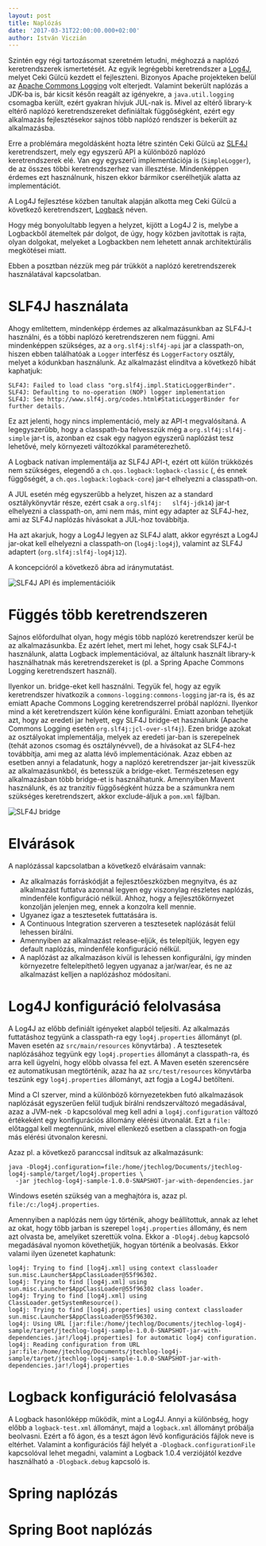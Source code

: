 ```yaml
---
layout: post
title: Naplózás
date: '2017-03-31T22:00:00.000+02:00'
author: István Viczián
---
```


Szintén egy régi tartozásomat szeretném letudni, méghozzá a naplózó keretrendszerek ismertetését.
Az egyik legrégebbi keretrendszer a [Log4J](https://logging.apache.org/log4j/2.x/), melyet Ceki Gülcü kezdett el fejleszteni. Bizonyos Apache projekteken belül az [Apache Commons Logging](https://commons.apache.org/proper/commons-logging/) volt elterjedt. Valamint bekerült naplózás a JDK-ba is, bár kicsit későn reagált az igényekre, a `java.util.logging` csomagba került,
ezért gyakran hívjuk JUL-nak is. Mivel az eltérő library-k eltérő naplózó keretrendszereket definiáltak függőségként, ezért egy alkalmazás fejlesztésekor sajnos több naplózó rendszer is bekerült az alkalmazásba.

Erre a problémára megoldásként hozta létre szintén Ceki Gülcü az [SLF4J](https://www.slf4j.org/)
keretrendszert, mely egy egyszerű API a különböző naplózó keretrendszerek elé. Van egy egyszerű implementációja is (`SimpleLogger`), de az összes többi keretrendszerhez van illesztése. Mindenképpen érdemes ezt használnunk, hiszen ekkor bármikor cserélhetjük alatta az implementációt.

A Log4J fejlesztése közben tanultak alapján alkotta meg Ceki Gülcü a következő keretrendszert, [Logback](https://logback.qos.ch/) néven.

Hogy még bonyolultabb legyen a helyzet, kijött a Log4J 2 is, melybe a Logbackből átemeltek pár
dolgot, de úgy, hogy közben javítottak is rajta, olyan dolgokat, melyeket a Logbackben nem
lehetett annak architektúrális megkötései miatt.

Ebben a posztban nézzük meg pár trükköt a naplózó keretrendszerek használatával kapcsolatban.

<!-- more -->

# SLF4J használata

Ahogy említettem, mindenképp érdemes az alkalmazásunkban az SLF4J-t használni, és a többi naplózó keretrendszeren nem függni. Ami mindenképpen szükséges, az a `org.slf4j:slf4j-api` jar a classpath-on, hiszen ebben találhatóak a `Logger` interfész és `LoggerFactory` osztály, melyet a kódunkban használunk. Az alkalmazást elindítva a következő hibát kaphatjuk:

```
SLF4J: Failed to load class "org.slf4j.impl.StaticLoggerBinder".
SLF4J: Defaulting to no-operation (NOP) logger implementation
SLF4J: See http://www.slf4j.org/codes.html#StaticLoggerBinder for further details.
```

Ez azt jelenti, hogy nincs implementáció, mely az API-t megvalósítaná. A legegyszerűbb, hogy a classpath-ba felvesszük még a `org.slf4j:slf4j-simple` jar-t is, azonban ez csak egy nagyon egyszerű naplózást tesz lehetővé, mely környezeti változókkal paraméterezhető.

A Logback natívan implementálja az SLF4J API-t, ezért ott külön trükközés nem szükséges, elegendő a `ch.qos.logback:logback-classic` (, és ennek függőségét, a `ch.qos.logback:logback-core`) jar-t elhelyezni a classpath-on.

A JUL esetén még egyszerűbb a helyzet, hiszen az a standard osztálykönyvtár része, ezért csak
a `org.slf4j:	slf4j-jdk14`) jar-t elhelyezni a classpath-on, ami nem más, mint egy adapter az SLF4J-hez, ami az SLF4J naplózás hívásokat a JUL-hoz továbbítja.

Ha azt akarjuk, hogy a Log4J legyen az SLF4J alatt, akkor egyrészt a Log4J jar-okat kell elhelyezni a classpath-on (`log4j:log4j`), valamint az SLF4J adaptert (`org.slf4j:slf4j-log4j12`).

A koncepcióról a következő ábra ad iránymutatást.

![SLF4J API és implementációik](https://www.slf4j.org/images/concrete-bindings.png)

# Függés több keretrendszeren

Sajnos előfordulhat olyan, hogy mégis több naplózó keretrendszer kerül be az alkalmazásunkba.
Ez azért lehet, mert mi lehet, hogy csak SLF4J-t használunk, alatta Logback implementációval, az általunk használt library-k használhatnak más keretrendszereket is (pl. a Spring Apache Commons Logging keretrendszert használ).

Ilyenkor un. bridge-eket kell használni. Tegyük fel, hogy az egyik keretrendszer hivatkozik a `commons-logging:commons-logging` jar-ra is, és az emiatt Apache Commons Logging keretrendszerrel próbál naplózni. Ilyenkor mind a két keretrendszert külön kéne konfigurálni. Emiatt azonban tehetjük azt, hogy az eredeti jar helyett, egy SLF4J bridge-et használunk (Apache Commons Logging esetén `org.slf4j:jcl-over-slf4j`). Ezen bridge azokat az osztályokat implementálja, melyek az eredeti jar-ban is szerepelnek (tehát azonos csomag és osztálynévvel), de a hívásokat az SLF4-hez továbbítja, ami meg az alatta lévő implementációnak. Azaz ebben az esetben annyi a feladatunk, hogy a naplózó keretrendszer jar-jait kivesszük az alkalmazásunkból, és betesszük a bridge-eket. Természetesen egy alkalmazásban több bridge-et is használhatunk. Amennyiben Mavent használunk, és az tranzitív függőségként húzza be a számunkra nem szükséges keretrendszert, akkor exclude-áljuk a `pom.xml` fájlban.

![SLF4J bridge](https://www.slf4j.org/images/legacy.png)

# Elvárások

A naplózással kapcsolatban a következő elvárásaim vannak:

* Az alkalmazás forráskódját a fejlesztőeszközben megnyitva, és az alkalmazást futtatva azonnal legyen egy viszonylag részletes naplózás, mindenféle konfiguráció nélkül. Ahhoz, hogy a fejlesztőkörnyezet konzolján  jelenjen meg, ennek a konzolra kell mennie.
* Ugyanez igaz a tesztesetek futtatására is.
* A Continuous Integration szerveren a tesztesetek naplózását felül lehessen bírálni.
* Amennyiben az alkalmazást release-eljük, és telepítjük, legyen egy default naplózás, mindenféle konfiguráció nélkül.
* A naplózást az alkalmazáson kívül is lehessen konfigurálni, így minden környezetre feltelepíthető legyen ugyanaz a jar/war/ear, és ne az alkalmazást kelljen a naplózáshoz módosítani.

# Log4J konfiguráció felolvasása

A Log4J az előbb definiált igényeket alapból teljesíti. Az alkalmazás futtatáshoz tegyünk
a classpath-ra egy `log4j.properties` állományt (pl. Maven esetén az `src/main/resources` könyvtárba)
. A tesztesetek naplózásához tegyünk egy `log4j.properties` állományt a
classpath-ra, és arra kell ügyelni, hogy előbb olvassa fel ezt. A Maven esetén szerencsére
ez automatikusan megtörténik, azaz ha az `src/test/resources` könyvtárba teszünk egy
`log4j.properties` állományt, azt fogja a Log4J betölteni.

Mind a CI szerver, mind a különböző környezetekben futó alkalmazások naplózását egyszerűen
felül tudjuk bírálni rendszerváltozó megadásával, azaz a JVM-nek `-D` kapcsolóval meg kell
adni a `log4j.configuration` változó értékeként egy konfigurációs állomány elérési útvonalát.
Ezt a `file:` előtaggal kell megtennünk, mivel ellenkező esetben a classpath-on fogja más
elérési útvonalon keresni.

Azaz pl. a következő paranccsal indítsuk az alkalmazásunk:

```
java -Dlog4j.configuration=file:/home/jtechlog/Documents/jtechlog-log4j-sample/target/log4j.properties \
  -jar jtechlog-log4j-sample-1.0.0-SNAPSHOT-jar-with-dependencies.jar
```

Windows esetén szükség van a meghajtóra is, azaz pl. `file:/c:/log4j.properties`.

Amennyiben a naplózás nem úgy történik, ahogy beállítottuk, annak az lehet az okat, hogy több jarban is szerepel `log4j.properties` állomány,
és nem azt olvasta be, amelyiket szerettük volna. Ekkor a `-Dlog4j.debug` kapcsoló megadásával nyomon követhetjük, hogyan történik a beolvasás.
Ekkor valami ilyen üzenetet kaphatunk:

```
log4j: Trying to find [log4j.xml] using context classloader sun.misc.Launcher$AppClassLoader@55f96302.
log4j: Trying to find [log4j.xml] using sun.misc.Launcher$AppClassLoader@55f96302 class loader.
log4j: Trying to find [log4j.xml] using ClassLoader.getSystemResource().
log4j: Trying to find [log4j.properties] using context classloader sun.misc.Launcher$AppClassLoader@55f96302.
log4j: Using URL [jar:file:/home/jtechlog/Documents/jtechlog-log4j-sample/target/jtechlog-log4j-sample-1.0.0-SNAPSHOT-jar-with-dependencies.jar!/log4j.properties] for automatic log4j configuration.
log4j: Reading configuration from URL jar:file:/home/jtechlog/Documents/jtechlog-log4j-sample/target/jtechlog-log4j-sample-1.0.0-SNAPSHOT-jar-with-dependencies.jar!/log4j.properties
```

# Logback konfiguráció felolvasása

A Logback hasonlóképp működik, mint a Log4J. Annyi a különbség, hogy előbb a `logback-test.xml` állományt, majd a `logback.xml`
állományt próbálja beolvasni. Ezért a fő ágon, és a teszt ágon lévő konfigurációs fájlok neve is eltérhet. Valamint a
konfigurációs fájl helyét a `-Dlogback.configurationFile` kapcsolóval lehet megadni, valamint a Logback 1.0.4 verziójától
kezdve használható a `-Dlogback.debug` kapcsoló is.

# Spring naplózás

# Spring Boot naplózás

